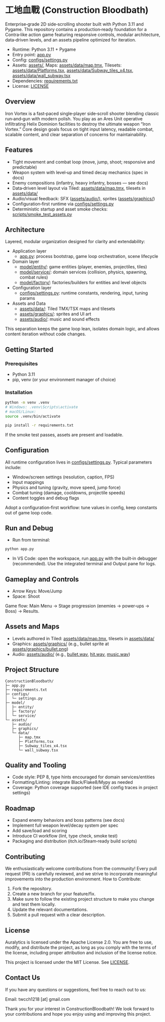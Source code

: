 # 工地血戰 (Construction Bloodbath)

Enterprise‑grade 2D side‑scrolling shooter built with Python 3.11 and Pygame. This repository contains a production‑ready foundation for a Contra‑like action game featuring responsive controls, modular architecture, data‑driven levels, and an assets pipeline optimized for iteration.

- Runtime: Python 3.11 + Pygame
- Entry point: [app.py](app.py)
- Config: [configs/settings.py](configs/settings.py)
- Assets: [assets/](assets), Maps: [assets/data/map.tmx](assets/data/map.tmx), Tilesets: [assets/data/Platforms.tsx](assets/data/Platforms.tsx), [assets/data/Subway_tiles_x4.tsx](assets/data/Subway_tiles_x4.tsx), [assets/data/wall_subway.tsx](assets/data/wall_subway.tsx)
- Dependencies: [requirements.txt](requirements.txt)
- License: [LICENSE](LICENSE)

## Overview

Iron Vortex is a fast‑paced single‑player side‑scroll shooter blending classic run‑and‑gun with modern polish. You play as an Ares Unit operative infiltrating Helix Dominion facilities to destroy the ultimate weapon “Iron Vortex.” Core design goals focus on tight input latency, readable combat, scalable content, and clear separation of concerns for maintainability.

## Features

- Tight movement and combat loop (move, jump, shoot; responsive and predictable)
- Weapon system with level‑up and timed decay mechanics (spec in docs)
- Enemy compositions (infantry, heavy infantry, bosses — see docs)
- Data‑driven level layout via Tiled: [assets/data/map.tmx](assets/data/map.tmx), tilesets in [assets/data/](assets/data)
- Audio/visual feedback: SFX ([assets/audio/](assets/audio)), sprites ([assets/graphics/](assets/graphics))
- Configuration‑first runtime via [configs/settings.py](configs/settings.py)
- Deterministic startup and asset smoke checks: [scripts/smoke_test_assets.py](scripts/smoke_test_assets.py)

## Architecture

Layered, modular organization designed for clarity and extendability:

- Application layer
  - [app.py](app.py): process bootstrap, game loop orchestration, scene lifecycle
- Domain layer
  - [model/entity/](model/entity): game entities (player, enemies, projectiles, tiles)
  - [model/service/](model/service): domain services (collision, physics, spawning, combat rules)
  - [model/factory/](model/factory): factories/builders for entities and level objects
- Configuration layer
  - [configs/settings.py](configs/settings.py): runtime constants, rendering, input, tuning params
- Assets and Data
  - [assets/data/](assets/data): Tiled TMX/TSX maps and tilesets
  - [assets/graphics/](assets/graphics): sprites and UI art
  - [assets/audio/](assets/audio): music and sound effects

This separation keeps the game loop lean, isolates domain logic, and allows content iteration without code changes.

## Getting Started

### Prerequisites

- Python 3.11
- pip, venv (or your environment manager of choice)

### Installation

```sh
python -m venv .venv
# Windows: .venv\Scripts\activate
# macOS/Linux:
source .venv/bin/activate

pip install -r requirements.txt
```

If the smoke test passes, assets are present and loadable.

## Configuration

All runtime configuration lives in [configs/settings.py](configs/settings.py). Typical parameters include:
- Window/screen settings (resolution, caption, FPS)
- Input mappings
- Physics and tuning (gravity, move speed, jump force)
- Combat tuning (damage, cooldowns, projectile speeds)
- Content toggles and debug flags

Adopt a configuration‑first workflow: tune values in config, keep constants out of game loop code.

## Run and Debug

- Run from terminal:
```sh
python app.py
```
- In VS Code: open the workspace, run [app.py](app.py) with the built‑in debugger (recommended). Use the integrated terminal and Output pane for logs.

## Gameplay and Controls

- Arrow Keys: Move/Jump
- Space: Shoot

Game flow: Main Menu → Stage progression (enemies → power‑ups → Boss) → Results.

## Assets and Maps

- Levels authored in Tiled: [assets/data/map.tmx](assets/data/map.tmx), tilesets in [assets/data/](assets/data)
- Graphics: [assets/graphics/](assets/graphics) (e.g., bullet sprite at [assets/graphics/bullet.png](assets/graphics/bullet.png))
- Audio: [assets/audio/](assets/audio) (e.g., [bullet.wav](assets/audio/bullet.wav), [hit.wav](assets/audio/hit.wav), [music.wav](assets/audio/music.wav))

## Project Structure

```
ConstructionBloodbath/
├─ app.py
├─ requirements.txt
├─ configs/
│  └─ settings.py
├─ model/
│  ├─ entity/
│  ├─ factory/
│  └─ service/
└─ assets/
   ├─ audio/
   ├─ graphics/
   └─ data/
      ├─ map.tmx
      ├─ Platforms.tsx
      ├─ Subway_tiles_x4.tsx
      └─ wall_subway.tsx
```

## Quality and Tooling

- Code style: PEP 8, type hints encouraged for domain services/entities
- Formatting/Linting: integrate Black/Flake8/Mypy as needed
- Coverage: Python coverage supported (see IDE config traces in project settings)

## Roadmap

- Expand enemy behaviors and boss patterns (see docs)
- Implement full weapon level/decay system per spec
- Add save/load and scoring
- Introduce CI workflow (lint, type check, smoke test)
- Packaging and distribution (itch.io/Steam‑ready build scripts)

## Contributing

We enthusiastically welcome contributions from the community! Every pull request (PR) is carefully reviewed, and we strive to incorporate meaningful improvements into the production environment.
How to Contribute:

1. Fork the repository.
2. Create a new branch for your feature/fix.
3. Make sure to follow the existing project structure to make you change and test them locally.
4. Update the relevant documentations.
5. Submit a pull request with a clear description.

## License

Auralytics is licensed under the Apache License 2.0. You are free to use, modify, and distribute the project, as long as you comply with the terms of the license, including proper attribution and inclusion of the license notice.

This project is licensed under the MIT License. See [LICENSE](LICENSE).

## Contact Us

If you have any questions or suggestions, feel free to reach out to us:

Email: twcch1218 [at] gmail.com

Thank you for your interest in ConstructionBloodbath! We look forward to your contributions and hope you enjoy using and improving this project.
